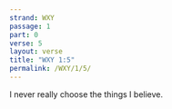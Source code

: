 ```yaml
---
strand: WXY
passage: 1
part: 0
verse: 5
layout: verse
title: "WXY 1:5"
permalink: /WXY/1/5/
---
```

I never really choose the things I believe.
